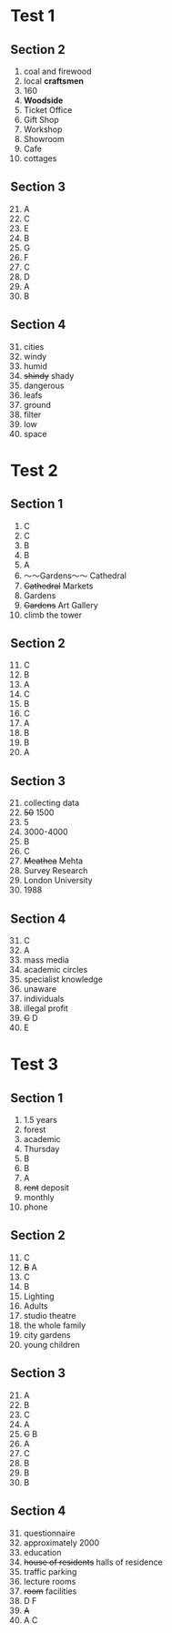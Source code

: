 # Test 1

## Section 2

1. coal and firewood
2. local **craftsmen**
3. 160
4. **Woodside**
5. Ticket Office
6. Gift Shop
7. Workshop
8. Showroom
9. Cafe
10. cottages

## Section 3

21. A
22. C
23. E
24. B
25. G
26. F
27. C
28. D
29. A
30. B

## Section 4

31. cities
32. windy
33. humid
34. ~~shindy~~ shady
35. dangerous
36. leafs
37. ground
38. filter
39. low
40. space


# Test 2

## Section 1
1. C
2. C
3. B
4. B
5. A
6. ～～Gardens～～ Cathedral
7. ~~Cathedral~~ Markets
8. Gardens
9. ~~Gardens~~ Art Gallery
10. climb the tower

## Section 2
11. C
12. B
13. A
14. C
15. B
16. C
17. A
18. B
19. B
20. A

## Section 3

21. collecting data
22. ~~50~~ 1500
23. 5
24. 3000-4000
25. B
26. C
27. ~~Meathea~~ Mehta
28. Survey Research
29. London University
30. 1988

## Section 4

31. C
32. A
33. mass media
34. academic circles
35. specialist knowledge
36. unaware
37. individuals
38. illegal profit
39. ~~C~~ D
40. E

# Test 3

## Section 1

1. 1.5 years
2. forest
3. academic
4. Thursday
5. B
6. B
7. A
8. ~~rent~~ deposit
9. monthly
10. phone

## Section 2

11. C
12. ~~B~~ A
13. C
14. B
15. Lighting
16. Adults
17. studio theatre
18. the whole family
19. city gardens
20. young children

## Section 3

21. A
22. B
23. C
24. A
25. ~~C~~ B
26. A
27. C
28. B
29. B
30. B

## Section 4

31. questionnaire
32. approximately 2000
33. education
34. ~~house of residents~~ halls of residence
35. traffic parking
36. lecture rooms
37. ~~room~~ facilities
38. D F
39. ~~A~~
40. A C
